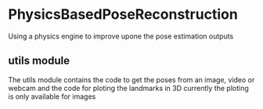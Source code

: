 # PhysicsBasedPoseReconstruction
Using a physics engine to improve upone the pose estimation outputs 

## utils module
The utils module contains the code to get the poses from an image, video or webcam and the code for ploting the landmarks in 3D currently the ploting is only available for images
